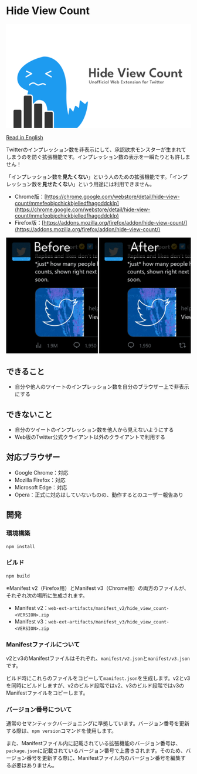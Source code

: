 # Hide View Count

![ロゴ](image/logo.png)

[Read in English](README.md)

Twitterのインプレッション数を非表示にして、承認欲求モンスターが生まれてしまうのを防ぐ拡張機能です。インプレッション数の表示を一瞬たりとも許しません！

「インプレッション数を**見たくない**」という人のための拡張機能です。「インプレッション数を**見せたくない**」という用途には利用できません。

- Chrome版：[https://chrome.google.com/webstore/detail/hide-view-count/mmefeobjcchickbjelledfhagoddcklp](https://chrome.google.com/webstore/detail/hide-view-count/mmefeobjcchickbjelledfhagoddcklp)
- Firefox版：[https://addons.mozilla.org/firefox/addon/hide-view-count/](https://addons.mozilla.org/firefox/addon/hide-view-count/)

![スクリーンショット](image/screenshot.png)

## できること

- 自分や他人のツイートのインプレッション数を自分のブラウザー上で非表示にする

## できないこと

- 自分のツイートのインプレッション数を他人から見えないようにする
- Web版のTwitter公式クライアント以外のクライアントで利用する

## 対応ブラウザー

- Google Chrome：対応
- Mozilla Firefox：対応
- Microsoft Edge：対応
- Opera：正式に対応はしていないものの、動作するとのユーザー報告あり

## 開発

### 環境構築

```powershell
npm install
```

### ビルド

```powershell
npm build
```

※Manifest v2（Firefox用）とManifest v3（Chrome用）の両方のファイルが、それぞれ次の場所に生成されます。

- Manifest v2：``web-ext-artifacts/manifest_v2/hide_view_count-<VERSION>.zip``
- Manifest v3：``web-ext-artifacts/manifest_v3/hide_view_count-<VERSION>.zip``

### Manifestファイルについて

v2とv3のManifestファイルはそれぞれ、``manifest/v2.json``と``manifest/v3.json``です。

ビルド時にこれらのファイルをコピーして``manifest.json``を生成します。v2とv3を同時にビルドしますが、v2のビルド段階ではv2、v3のビルド段階ではv3のManifestファイルをコピーします。

### バージョン番号について

通常のセマンティックバージョニングに準拠しています。バージョン番号を更新する際は、``npm version``コマンドを使用します。

また、Manifestファイル内に記載されている拡張機能のバージョン番号は、``package.json``に記載されているバージョン番号で上書きされます。そのため、バージョン番号を更新する際に、Manifestファイル内のバージョン番号を編集する必要はありません。
